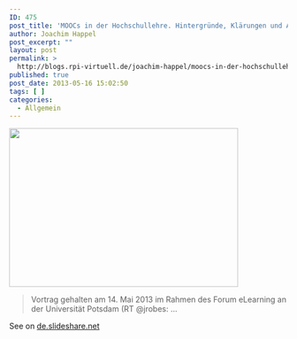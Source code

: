 ```yaml
---
ID: 475
post_title: 'MOOCs in der Hochschullehre. Hintergründe, Klärungen und Ausblicke &#8230;'
author: Joachim Happel
post_excerpt: ""
layout: post
permalink: >
  http://blogs.rpi-virtuell.de/joachim-happel/moocs-in-der-hochschullehre-hintergrunde-klarungen-und-ausblicke/
published: true
post_date: 2013-05-16 15:02:50
tags: [ ]
categories:
  - Allgemein
---
```

<a href="http://www.scoop.it/t/online-lernen-2-0/p/4001735454/moocs-in-der-hochschullehre-hintergrunde-klarungen-und-ausblicke"><img alt="" src="http://img.scoop.it/sPPP-zwgFBnH-Wq0ev8FsTl72eJkfbmt4t8yenImKBXEejxNn4ZJNZ2ss5Ku7Cxt" width="414" height="287" /></a>
<blockquote>Vortrag gehalten am 14. Mai 2013 im Rahmen des Forum eLearning an der Universität Potsdam (RT @jrobes: ...</blockquote>
See on <a href="http://de.slideshare.net/jrobes/moocs-in-der-hochschullehre-hintergrnde-klrungen-und-ausblicke-auf-einen-neuen-elearning-trend">de.slideshare.net</a>